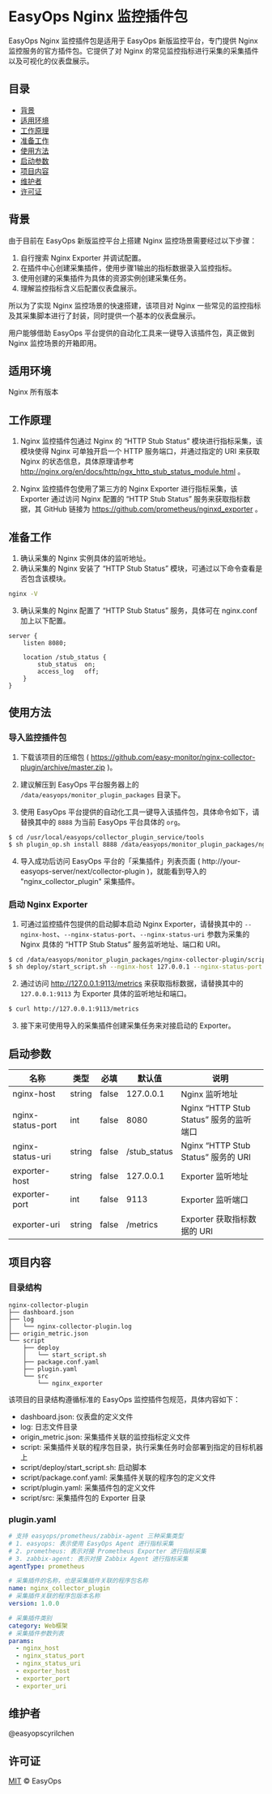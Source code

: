 # EasyOps Nginx 监控插件包

EasyOps Nginx 监控插件包是适用于 EasyOps 新版监控平台，专门提供 Nginx 监控服务的官方插件包。它提供了对 Nginx 的常见监控指标进行采集的采集插件以及可视化的仪表盘展示。

## 目录

- [背景](#背景)
- [适用环境](#适用环境)
- [工作原理](#工作原理)
- [准备工作](#准备工作)
- [使用方法](#使用方法)
- [启动参数](#启动参数) 
- [项目内容](#项目内容)
- [维护者](#维护者)
- [许可证](#许可证)

## 背景

由于目前在 EasyOps 新版监控平台上搭建 Nginx 监控场景需要经过以下步骤：

1. 自行搜索 Nginx Exporter 并调试配置。
2. 在插件中心创建采集插件，使用步骤1输出的指标数据录入监控指标。
3. 使用创建的采集插件为具体的资源实例创建采集任务。
4. 理解监控指标含义后配置仪表盘展示。

所以为了实现 Nginx 监控场景的快速搭建，该项目对 Nginx 一些常见的监控指标及其采集脚本进行了封装，同时提供一个基本的仪表盘展示。

用户能够借助 EasyOps 平台提供的自动化工具来一键导入该插件包，真正做到 Nginx 监控场景的开箱即用。

## 适用环境

Nginx 所有版本

## 工作原理

1. Nginx 监控插件包通过 Nginx 的 “HTTP Stub Status” 模块进行指标采集，该模块使得 Nginx 可单独开启一个 HTTP 服务端口，并通过指定的 URI 来获取 Nginx 的状态信息，具体原理请参考 http://nginx.org/en/docs/http/ngx_http_stub_status_module.html 。

2. Nginx 监控插件包使用了第三方的 Nginx Exporter 进行指标采集，该 Exporter 通过访问 Nginx 配置的 “HTTP Stub Status” 服务来获取指标数据，其 GitHub 链接为 https://github.com/prometheus/nginxd_exporter 。

## 准备工作

1. 确认采集的 Nginx 实例具体的监听地址。
2. 确认采集的 Nginx 安装了 “HTTP Stub Status” 模块，可通过以下命令查看是否包含该模块。

```sh
nginx -V
```

3. 确认采集的 Nginx 配置了 “HTTP Stub Status” 服务，具体可在 nginx.conf 加上以下配置。

```
server {
    listen 8080;

    location /stub_status {
        stub_status  on;
        access_log   off;
    }
}
```

## 使用方法

### 导入监控插件包

1. 下载该项目的压缩包 ( https://github.com/easy-monitor/nginx-collector-plugin/archive/master.zip )。

2. 建议解压到 EasyOps 平台服务器上的 `/data/easyops/monitor_plugin_packages` 目录下。

3. 使用 EasyOps 平台提供的自动化工具一键导入该插件包，具体命令如下，请替换其中的 `8888` 为当前 EasyOps 平台具体的 `org`。

```sh
$ cd /usr/local/easyops/collector_plugin_service/tools
$ sh plugin_op.sh install 8888 /data/easyops/monitor_plugin_packages/nginx-collector-plugin
```

4. 导入成功后访问 EasyOps 平台的「采集插件」列表页面 ( http://your-easyops-server/next/collector-plugin )，就能看到导入的 "nginx_collector_plugin" 采集插件。

### 启动 Nginx Exporter

1. 可通过监控插件包提供的启动脚本启动 Nginx Exporter，请替换其中的 `--nginx-host`、`--nginx-status-port`、`--nginx-status-uri` 参数为采集的 Nginx 具体的 “HTTP Stub Status” 服务监听地址、端口和 URI。

```sh
$ cd /data/easyops/monitor_plugin_packages/nginx-collector-plugin/script
$ sh deploy/start_script.sh --nginx-host 127.0.0.1 --nginx-status-port 8080 --nginx-status-uri /stub_status
```

2. 通过访问 http://127.0.0.1:9113/metrics 来获取指标数据，请替换其中的 `127.0.0.1:9113` 为 Exporter 具体的监听地址和端口。

```sh
$ curl http://127.0.0.1:9113/metrics 
```

3. 接下来可使用导入的采集插件创建采集任务来对接启动的 Exporter。

## 启动参数

| 名称 | 类型 | 必填 | 默认值 | 说明 |
| --- | --- | --- | --- | --- |
| nginx-host | string | false | 127.0.0.1 | Nginx 监听地址 |
| nginx-status-port | int | false | 8080 | Nginx “HTTP Stub Status” 服务的监听端口 |
| nginx-status-uri | string | false | /stub_status | Nginx “HTTP Stub Status” 服务的 URI |
| exporter-host | string | false | 127.0.0.1 | Exporter 监听地址 |
| exporter-port | int | false | 9113 | Exporter 监听端口 |
| exporter-uri | string | false | /metrics | Exporter 获取指标数据的 URI |

## 项目内容

### 目录结构

```
nginx-collector-plugin
├── dashboard.json
├── log
│   └── nginx-collector-plugin.log
├── origin_metric.json
└── script
    ├── deploy
    │   └── start_script.sh
    ├── package.conf.yaml
    ├── plugin.yaml
    └── src
        └── nginx_exporter
```

该项目的目录结构遵循标准的 EasyOps 监控插件包规范，具体内容如下：

- dashboard.json: 仪表盘的定义文件
- log: 日志文件目录
- origin_metric.json: 采集插件关联的监控指标定义文件
- script: 采集插件关联的程序包目录，执行采集任务时会部署到指定的目标机器上
- script/deploy/start_script.sh: 启动脚本
- script/package.conf.yaml: 采集插件关联的程序包的定义文件
- script/plugin.yaml: 采集插件包的定义文件
- script/src: 采集插件包的 Exporter 目录

### plugin.yaml

```yaml
# 支持 easyops/prometheus/zabbix-agent 三种采集类型
# 1. easyops: 表示使用 EasyOps Agent 进行指标采集
# 2. prometheus: 表示对接 Prometheus Exporter 进行指标采集
# 3. zabbix-agent: 表示对接 Zabbix Agent 进行指标采集
agentType: prometheus

# 采集插件的名称，也是采集插件关联的程序包名称
name: nginx_collector_plugin
# 采集插件关联的程序包版本名称
version: 1.0.0

# 采集插件类别 
category: Web框架
# 采集插件参数列表
params:
  - nginx_host
  - nginx_status_port
  - nginx_status_uri
  - exporter_host
  - exporter_port
  - exporter_uri
```

## 维护者

@easyopscyrilchen

## 许可证

[MIT](#许可证) © EasyOps

